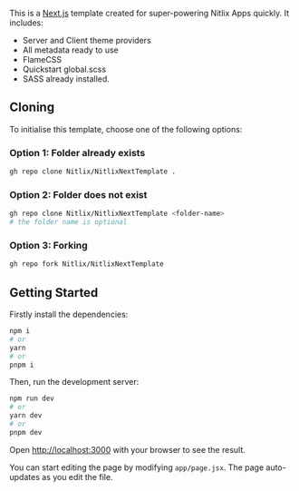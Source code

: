 This is a [Next.js](https://nextjs.org/) template created for super-powering Nitlix Apps quickly. It includes:
* Server and Client theme providers
* All metadata ready to use
* FlameCSS
* Quickstart global.scss
* SASS already installed.



## Cloning

To initialise this template, choose one of the following options:

### Option 1: Folder already exists

```bash
gh repo clone Nitlix/NitlixNextTemplate .
```

### Option 2: Folder does not exist

```bash
gh repo clone Nitlix/NitlixNextTemplate <folder-name>
# the folder name is optional
```

### Option 3: Forking

```bash
gh repo fork Nitlix/NitlixNextTemplate
```





## Getting Started

Firstly install the dependencies:

```bash
npm i
# or
yarn
# or
pnpm i
```


Then, run the development server:

```bash
npm run dev
# or
yarn dev
# or
pnpm dev
```

Open [http://localhost:3000](http://localhost:3000) with your browser to see the result.

You can start editing the page by modifying `app/page.jsx`. The page auto-updates as you edit the file.